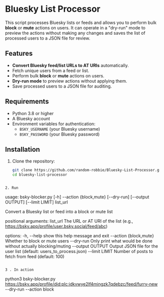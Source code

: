 # Bluesky List Processor

This script processes Bluesky lists or feeds and allows you to perform bulk **block** or **mute** actions on users. It can operate in a "dry-run" mode to preview the actions without making any changes and saves the list of processed users to a JSON file for review.

## Features

- **Convert Bluesky feed/list URLs to AT URIs** automatically.
- Fetch unique users from a feed or list.
- Perform bulk **block** or **mute** actions on users.
- **Dry-run mode** to preview actions without applying them.
- Save processed users to a JSON file for auditing.

## Requirements

- Python 3.8 or higher
- A Bluesky account
- Environment variables for authentication:
  - `BSKY_USERNAME` (your Bluesky username)
  - `BSKY_PASSWORD` (your Bluesky password)

## Installation

1. Clone the repository:

   ```bash
   git clone https://github.com/random-robbie/Bluesky-List-Processor.git
   cd bluesky-list-processor
```

2. Run

```
usage: bsky-blocker.py [-h] --action {block,mute} [--dry-run] [--output OUTPUT] [--limit LIMIT] list_url

Convert a Bluesky list or feed into a block or mute list

positional arguments:
  list_url              The URL or AT URI of the list (e.g., https://bsky.app/profile/user.bsky.social/feed/abc)

options:
  -h, --help            show this help message and exit
  --action {block,mute}
                        Whether to block or mute users
  --dry-run             Only print what would be done without actually blocking/muting
  --output OUTPUT       Output JSON file for the user list (default: users_to_process.json)
  --limit LIMIT         Number of posts to fetch from feed (default: 100)
```

3 . In action

```
python3 bsky-blocker.py https://bsky.app/profile/did:plc:jdkvwye2lf4mingzk7qdebzc/feed/furry-new --dry-run --action block
```
